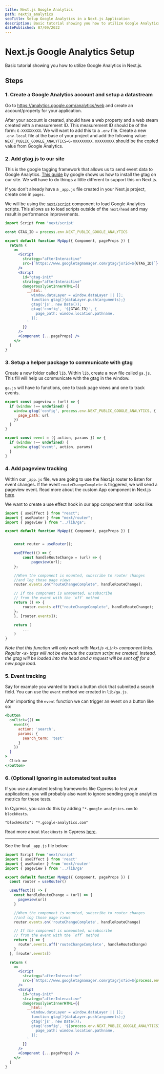 ```yaml
---
title: Next.js Google Analytics
path: nextjs_analytics
seoTitle: Setup Google Analytics in a Next.js Application
description: Basic tutorial showing you how to utilize Google Analytics in Next.js.
datePublished: 07/09/2022
---
```


# Next.js Google Analytics Setup

Basic tutorial showing you how to utilize Google Analytics in Next.js.

## Steps

### 1. Create a Google Analytics account and setup a datastream

Go to https://analytics.google.com/analytics/web and create an account/property for your application.

After your account is created, should have a web property and a web steam created with a measurement ID. This measurement ID should be of the form: `G-XXXXXXXXX`. We will want to add this to a `.env` file. Create a new `.env.local` file at the base of your project and add the following value: `NEXT_PUBLIC_GOOGLE_ANALYTICS=G-XXXXXXXXX`. `XXXXXXXXX` should be the copied value from Google Analytics.

### 2. Add gtag.js to our site

This is the google tagging framework that allows us to send event data to Google Analytics. [This guide](https://developers.google.com/analytics/devguides/collection/gtagjs) by google shows us how to install the gtag on our site. We will have to do things a little different to support this on Next.js.

If you don't already have a `_app.js` file created in your Next.js project, create one in `pages`.

We will be using the [`next/script`](https://nextjs.org/docs/basic-features/script) component to load Google Analytics scripts. This allows us to load scripts outside of the `next/head` and may result in performance improvements.

```jsx
import Script from 'next/script'

const GTAG_ID = process.env.NEXT_PUBLIC_GOOGLE_ANALYTICS

export default function MyApp({ Component, pageProps }) {
  return (
    <>
      <Script
        strategy="afterInteractive"
        src={`https://www.googletagmanager.com/gtag/js?id=${GTAG_ID}`}
      />
      <Script
        id="gtag-init"
        strategy="afterInteractive"
        dangerouslySetInnerHTML={{
          __html: `
            window.dataLayer = window.dataLayer || [];
            function gtag(){dataLayer.push(arguments);}
            gtag('js', new Date());
            gtag('config', '${GTAG_ID}', {
              page_path: window.location.pathname,
            });
          `
        }}
      />
      <Component {...pageProps} />
    </>
  )
}
```

### 3. Setup a helper package to communicate with gtag

Create a new folder called `lib`. Within `lib`, create a new file called `ga.js`. This fill will help us communicate with the gtag in the window.

`ga.js` will have to functions, one to track page views and one to track events.

```jsx
export const pageview = (url) => {
  if (window !== undefined) {
    window.gtag('config', process.env.NEXT_PUBLIC_GOOGLE_ANALYTICS, {
      page_path: url
    })
  }
}

export const event = ({ action, params }) => {
  if (window !== undefined) {
    window.gtag('event', action, params)
  }
}
```

### 4. Add pageview tracking

Within our `_app.js` file, we are going to use the Next.js router to listen for event changes. If the event `routeChangeComplete` is triggered, we will send a pageview event. Read more about the custom App component in Next.js [here](https://nextjs.org/docs/advanced-features/custom-app).

We want to create a use effect hook in our app component that looks like:

```jsx
import { useEffect } from "react";
import { useRouter } from "next/router";
import { pageview } from "../lib/ga";

export default function MyApp({ Component, pageProps }) {


    const router = useRouter();

    useEffect(() => {
        const handleRouteChange = (url) => {
            pageview(url);
    };

    //When the component is mounted, subscribe to router changes
    //and log those page views
    router.events.on("routeChangeComplete", handleRouteChange);

    // If the component is unmounted, unsubscribe
    // from the event with the `off` method
    return () => {
        router.events.off("routeChangeComplete", handleRouteChange);
    };
    }, [router.events]);

    return (
        ...
    )
}
```

_Note that this function will only work with Next.js `<Link>` component links. Regular `<a>` tags will not be execute the custom script we created. Instead, the gtag will be loaded into the head and a request will be sent off for a new page load._

### 5. Event tracking

Say for example you wanted to track a button click that submited a search field. You can use the `event` method we created in `lib/ga.js`.

After importing the `event` function we can trigger an event on a button like so:

```jsx
<button
  onClick={() =>
    event({
      action: 'search',
      params: {
        search_term: 'test'
      }
    })
  }
>
  Click me
</button>
```

### 6. (Optional) Ignoring in automated test suites

If you use automated testing frameworks like Cypress to test your applications, you will probably also want to ignore sending google analytics metrics for these tests.

In Cypress, you can do this by adding `"*.google-analytics.com` to `blockHosts`.

```
"blockHosts": "*.google-analytics.com"
```

Read more about `blockHosts` in Cypress [here](https://docs.cypress.io/guides/references/configuration#Browser).

---

See the final `_app.js` file below:

```jsx
import Script from 'next/script'
import { useEffect } from 'react'
import { useRouter } from 'next/router'
import { pageview } from '../lib/ga'

export default function MyApp({ Component, pageProps }) {
  const router = useRouter()

  useEffect(() => {
    const handleRouteChange = (url) => {
      pageview(url)
    }

    //When the component is mounted, subscribe to router changes
    //and log those page views
    router.events.on('routeChangeComplete', handleRouteChange)

    // If the component is unmounted, unsubscribe
    // from the event with the `off` method
    return () => {
      router.events.off('routeChangeComplete', handleRouteChange)
    }
  }, [router.events])

  return (
    <>
      <Script
        strategy="afterInteractive"
        src={`https://www.googletagmanager.com/gtag/js?id=${process.env.NEXT_PUBLIC_GOOGLE_ANALYTICS}`}
      />
      <Script
        id="gtag-init"
        strategy="afterInteractive"
        dangerouslySetInnerHTML={{
          __html: `
            window.dataLayer = window.dataLayer || [];
            function gtag(){dataLayer.push(arguments);}
            gtag('js', new Date());
            gtag('config', '${process.env.NEXT_PUBLIC_GOOGLE_ANALYTICS}', {
              page_path: window.location.pathname,
            });
          `
        }}
      />
      <Component {...pageProps} />
    </>
  )
}
```
